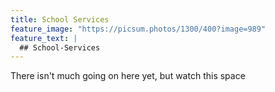 ```yaml
---
title: School Services
feature_image: "https://picsum.photos/1300/400?image=989"
feature_text: |
  ## School-Services
---
```


There isn't much going on here yet, but watch this space
